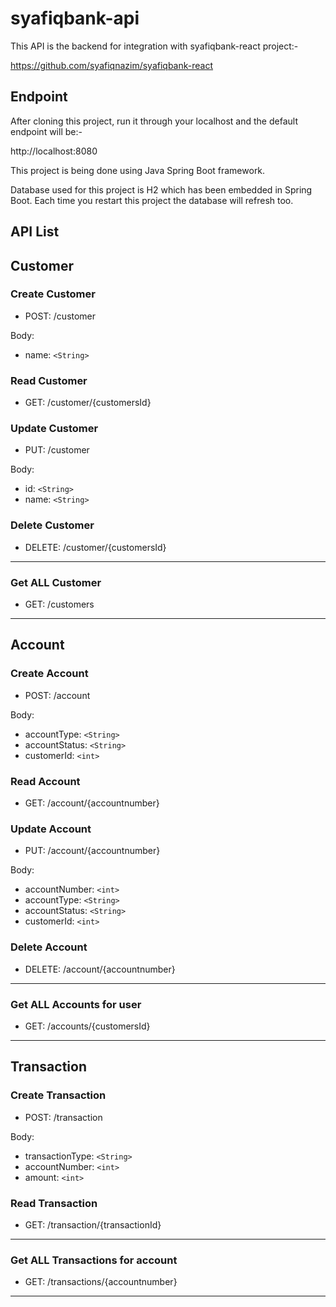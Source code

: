 # syafiqbank-api

This API is the backend for integration with syafiqbank-react project:-

https://github.com/syafiqnazim/syafiqbank-react

## Endpoint

After cloning this project, run it through your localhost and the default endpoint will be:-

http://localhost:8080

This project is being done using Java Spring Boot framework.

Database used for this project is H2 which has been embedded in Spring Boot. Each time you restart this project the database will refresh too.

## API List

<!-- CUSTOMER -->

## Customer

### Create Customer

- POST: /customer

Body:

- name: `<String>`

### Read Customer

- GET: /customer/{customersId}

### Update Customer

- PUT: /customer

Body:

- id: `<String>`
- name: `<String>`

### Delete Customer

- DELETE: /customer/{customersId}

---

### Get ALL Customer

- GET: /customers

---

<!-- ACCOUNT -->

## Account

### Create Account

- POST: /account

Body:

- accountType: `<String>`
- accountStatus: `<String>`
- customerId: `<int>`

### Read Account

- GET: /account/{accountnumber}

### Update Account

- PUT: /account/{accountnumber}

Body:

- accountNumber: `<int>`
- accountType: `<String>`
- accountStatus: `<String>`
- customerId: `<int>`

### Delete Account

- DELETE: /account/{accountnumber}

---

### Get ALL Accounts for user

- GET: /accounts/{customersId}

---

<!-- TRANSACTION -->

## Transaction

### Create Transaction

- POST: /transaction

Body:

- transactionType: `<String>`
- accountNumber: `<int>`
- amount: `<int>`

### Read Transaction

- GET: /transaction/{transactionId}

---

### Get ALL Transactions for account

- GET: /transactions/{accountnumber}

---

